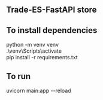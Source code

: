 ## Trade-ES-FastAPI store

## To install dependencies

python -m venv venv  
.\venv\Scripts\activate  
pip install -r requirements.txt

## To run

uvicorn main:app --reload

<!-- {
    'properties': {
        'asset_class': {'type': 'text'},
        'counterparty': {'type': 'text'},
        'instrument_id': {'type': 'text'},
        'instrument_name': {'type': 'text'},
        'trade_date_time': {'type': 'date', 'format': 'yyyy-MM-dd HH:mm:ss'},
        'trade_details': {
            'properties': {
                'buySellIndicator': {'type': 'text'},
                'price': {'type': 'float'},
                'quantity': {'type': 'integer'}
            },
            'type': 'object'
        },
        'trade_id': {'type': 'text'},
        'trader': {'type': 'text'}
        }
    } -->
